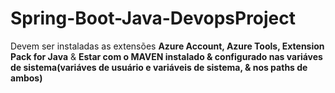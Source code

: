 # Spring-Boot-Java-DevopsProject
<p>Devem ser instaladas as extensões <b>Azure Account, Azure Tools, Extension Pack for Java</b> & <b>Estar com o MAVEN instalado & configurado nas variáves de sistema(variáves de usuário e variáveis de sistema, & nos paths de ambos)</b></p>
